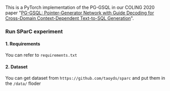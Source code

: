 This is a PyTorch implementation of the PG-GSQL in our COLING 2020 paper "[PG-GSQL: Pointer-Generator Network with Guide Decoding for Cross-Domain Context-Dependent Text-to-SQL Generation](https://www.aclweb.org/anthology/2020.coling-main.33/)".



### Run SParC experiment

#### 1. Requirements
You can refer to `requirements.txt` 

#### 2. Dataset
You can get dataset from  `https://github.com/taoyds/sparc` and put them in the `/data/` floder